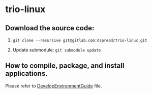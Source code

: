 # trio-linux


## Download the source code:
  
1. `git clone --recursive git@gitlab.com:dspread/trio-linux.git`
  
2.  Update submodule: `git submodule update`

## How to compile, package, and install applications.

Please refer to [DevelopEnvironmentGuide](https://gitlab.com/dspread/trio-linux-tools/-/blob/main/EnvironmentBuilding/DevelopEnvironmentGuide.md?ref_type=heads) file.




